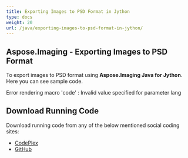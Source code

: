 ```yaml
---
title: Exporting Images to PSD Format in Jython
type: docs
weight: 20
url: /java/exporting-images-to-psd-format-in-jython/
---
```


## **Aspose.Imaging - Exporting Images to PSD Format**
To export images to PSD format using **Aspose.Imaging Java for Jython**. Here you can see sample code.

Error rendering macro 'code' : Invalid value specified for parameter lang
## **Download Running Code**
Download running code from any of the below mentioned social coding sites:

- [CodePlex](https://archive.codeplex.com/?p=asposewordsjavajython)
- [GitHub](https://github.com/aspose-words/Aspose.Words-for-Java/releases/tag/Aspose.Words_Java_for_Jython-v1.0.0)

